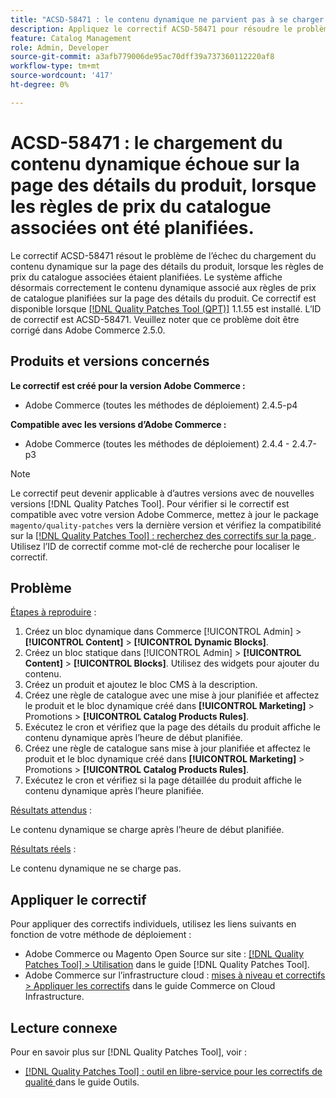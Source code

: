 ```yaml
---
title: "ACSD-58471 : le contenu dynamique ne parvient pas à se charger sur la page des détails du produit, lorsque les règles de prix du catalogue associées ont été planifiées"
description: Appliquez le correctif ACSD-58471 pour résoudre le problème Adobe Commerce en raison duquel le contenu dynamique ne se charge pas sur la page des détails du produit, lorsque les règles de prix du catalogue associées ont été planifiées.
feature: Catalog Management
role: Admin, Developer
source-git-commit: a3afb779006de95ac70dff39a737360112220af8
workflow-type: tm+mt
source-wordcount: '417'
ht-degree: 0%

---
```



# ACSD-58471 : le chargement du contenu dynamique échoue sur la page des détails du produit, lorsque les règles de prix du catalogue associées ont été planifiées.

Le correctif ACSD-58471 résout le problème de l’échec du chargement du contenu dynamique sur la page des détails du produit, lorsque les règles de prix du catalogue associées étaient planifiées. Le système affiche désormais correctement le contenu dynamique associé aux règles de prix de catalogue planifiées sur la page des détails du produit. Ce correctif est disponible lorsque [[!DNL Quality Patches Tool (QPT)]](/help/tools/quality-patches-tool/quality-patches-tool-to-self-serve-quality-patches.md) 1.1.55 est installé. L’ID de correctif est ACSD-58471. Veuillez noter que ce problème doit être corrigé dans Adobe Commerce 2.5.0.

## Produits et versions concernés

**Le correctif est créé pour la version Adobe Commerce :**
* Adobe Commerce (toutes les méthodes de déploiement) 2.4.5-p4

**Compatible avec les versions d’Adobe Commerce :**
* Adobe Commerce (toutes les méthodes de déploiement) 2.4.4 - 2.4.7-p3

>[!NOTE]
>
>Le correctif peut devenir applicable à d’autres versions avec de nouvelles versions [!DNL Quality Patches Tool]. Pour vérifier si le correctif est compatible avec votre version Adobe Commerce, mettez à jour le package `magento/quality-patches` vers la dernière version et vérifiez la compatibilité sur la [[!DNL Quality Patches Tool] : recherchez des correctifs sur la page ](https://experienceleague.adobe.com/tools/commerce-quality-patches/index.html). Utilisez l’ID de correctif comme mot-clé de recherche pour localiser le correctif.

## Problème

<u>Étapes à reproduire</u> :

1. Créez un bloc dynamique dans Commerce [!UICONTROL Admin] > **[!UICONTROL Content]** > **[!UICONTROL Dynamic Blocks]**.
1. Créez un bloc statique dans [!UICONTROL Admin] > **[!UICONTROL Content]** > **[!UICONTROL Blocks]**. Utilisez des widgets pour ajouter du contenu.
1. Créez un produit et ajoutez le bloc CMS à la description.
1. Créez une règle de catalogue avec une mise à jour planifiée et affectez le produit et le bloc dynamique créé dans **[!UICONTROL Marketing]** > Promotions > **[!UICONTROL Catalog Products Rules]**.
1. Exécutez le cron et vérifiez que la page des détails du produit affiche le contenu dynamique après l’heure de début planifiée.
1. Créez une règle de catalogue sans mise à jour planifiée et affectez le produit et le bloc dynamique créé dans **[!UICONTROL Marketing]** > Promotions > **[!UICONTROL Catalog Products Rules]**.
1. Exécutez le cron et vérifiez si la page détaillée du produit affiche le contenu dynamique après l’heure planifiée.


<u>Résultats attendus</u> :

Le contenu dynamique se charge après l’heure de début planifiée.

<u>Résultats réels</u> :

Le contenu dynamique ne se charge pas.

## Appliquer le correctif

Pour appliquer des correctifs individuels, utilisez les liens suivants en fonction de votre méthode de déploiement :

* Adobe Commerce ou Magento Open Source sur site : [[!DNL Quality Patches Tool] > Utilisation](/help/tools/quality-patches-tool/usage.md) dans le guide [!DNL Quality Patches Tool].
* Adobe Commerce sur l’infrastructure cloud : [mises à niveau et correctifs > Appliquer les correctifs](https://experienceleague.adobe.com/docs/commerce-cloud-service/user-guide/develop/upgrade/apply-patches.html) dans le guide Commerce on Cloud Infrastructure.


## Lecture connexe

Pour en savoir plus sur [!DNL Quality Patches Tool], voir :

* [[!DNL Quality Patches Tool] : outil en libre-service pour les correctifs de qualité ](/help/tools/quality-patches-tool/quality-patches-tool-to-self-serve-quality-patches.md) dans le guide Outils.
